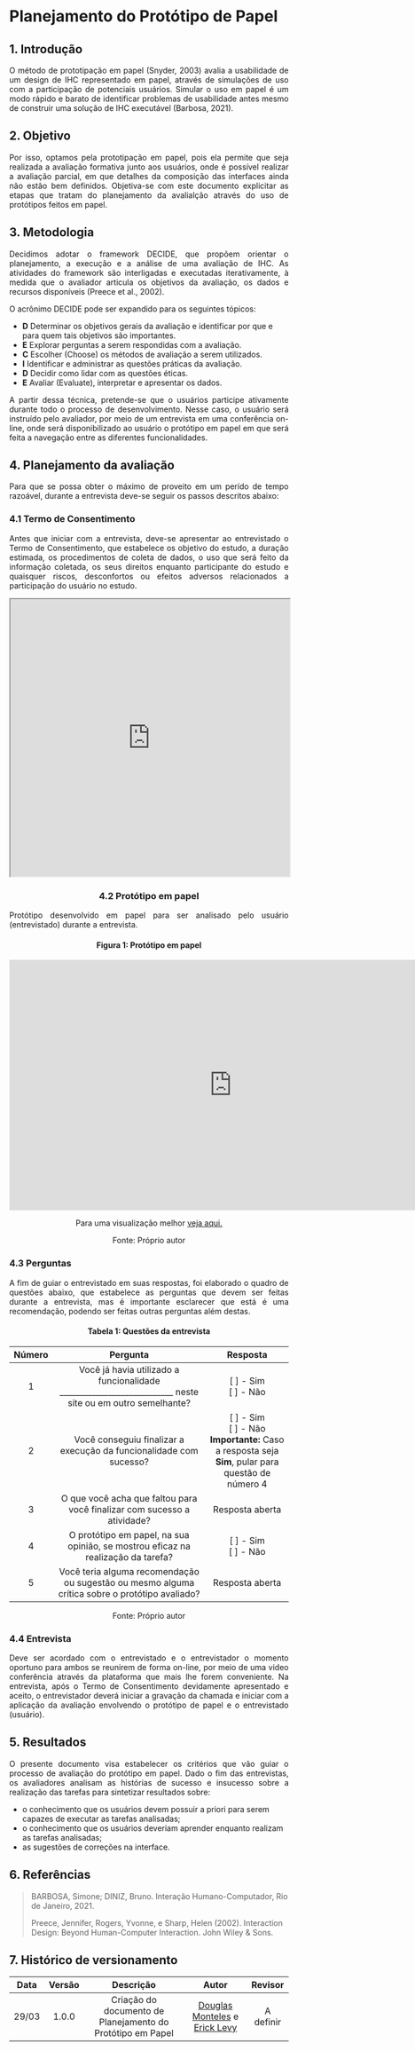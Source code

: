 # Planejamento do Protótipo de Papel 

## 1. Introdução

<p align="justify">
  	O método de prototipação em papel (Snyder, 2003) avalia a usabilidade de um design de IHC representado em papel, através de simulações de uso com a participação de potenciais usuários. Simular o uso em papel é um modo rápido e barato de identificar problemas de usabilidade antes mesmo de construir uma solução de IHC executável (Barbosa, 2021).
</p>

## 2. Objetivo

<p align="justify">
  Por isso, optamos pela prototipação em papel, pois ela permite que seja realizada a avaliação formativa junto aos usuários, onde é possível realizar a avaliação parcial, em que detalhes da composição das interfaces ainda não estão bem definidos. Objetiva-se com este documento explicitar as etapas que tratam do planejamento da avalialção através do uso de protótipos feitos em papel.
</p>

## 3. Metodologia

<p align="justify">
  Decidimos adotar o framework DECIDE, que propõem orientar o planejamento, a execução e a análise de uma avaliação de IHC. As atividades do framework são interligadas e executadas iterativamente, à medida que o avaliador articula os objetivos da avaliação, os dados e recursos disponíveis (Preece et al., 2002).
</p>

<p align="justify">
  O acrônimo DECIDE pode ser expandido para os seguintes tópicos:
</p>

- **D** Determinar os objetivos gerais da avaliação e identificar por que e para quem tais objetivos são importantes. 
- **E** Explorar perguntas a serem respondidas com a avaliação. 
- **C** Escolher (Choose) os métodos de avaliação a serem utilizados. 
- **I** Identificar e administrar as questões práticas da avaliação. 
- **D** Decidir como lidar com as questões éticas.
- **E** Avaliar (Evaluate), interpretar e apresentar os dados.

<p align="justify">
  A partir dessa técnica, pretende-se que o usuários participe ativamente durante todo o processo de desenvolvimento. Nesse caso, o usuário será instruído pelo avaliador, por meio de um entrevista em uma conferência on-line, onde será disponibilizado ao usuário o protótipo em papel em que será feita a navegação entre as diferentes funcionalidades.
</p>

## 4. Planejamento da avaliação

<p align="justify">
  Para que se possa obter o máximo de proveito em um perído de tempo razoável, durante a entrevista deve-se seguir os passos descritos abaixo:
</p>

### 4.1 Termo de Consentimento

<p align="justify">
  Antes que iniciar com a entrevista, deve-se apresentar ao entrevistado o Termo de Consentimento, que estabelece os objetivo do estudo, a duração estimada, os procedimentos de coleta de dados, o uso que será feito da informação coletada, os seus direitos enquanto participante do estudo e quaisquer riscos, desconfortos ou efeitos adversos relacionados a participação do usuário no estudo.
</p>

<iframe 
  src="https://docs.google.com/document/d/e/2PACX-1vRXPQBNjxONrbhkkgCa4BpQ6ywhmbLZlwwbqEnxSLV4y3osECuEYdbBhGHWwTtNxYwFCMnLSFuVlCcs/pub?embedded=true"
  width="100%"
  height="500px"
></iframe>

<center>

### 4.2 Protótipo em papel

<p align="justify">
  Protótipo desenvolvido em papel para ser analisado pelo usuário (entrevistado) durante a entrevista.
</p>

#### Figura 1: Protótipo em papel

<iframe style="border: 1px solid rgba(0, 0, 0, 0.1);" width="800" height="450" src="https://www.figma.com/embed?embed_host=share&url=https%3A%2F%2Fwww.figma.com%2Ffile%2F6eb4M8mavC2VACIqPZpCRE%2FUntitled%3Fnode-id%3D0%253A1" allowfullscreen></iframe>

Para uma visualização melhor  <a href='https://www.figma.com/proto/6eb4M8mavC2VACIqPZpCRE/Untitled?node-id=2%3A6&scaling=min-zoom&page-id=0%3A1&starting-point-node-id=2%3A6' target='_blank'>veja aqui.</a>


<span>Fonte: Próprio autor</span>

</center>

### 4.3 Perguntas

<p align="justify">
  A fim de guiar o entrevistado em suas respostas, foi elaborado o quadro de questões abaixo, que estabelece as perguntas que devem ser feitas durante a entrevista, mas é importante esclarecer que está é uma recomendação, podendo ser feitas outras perguntas além destas.
</p>

<center>

#### Tabela 1: Questões da entrevista

|Número|Pergunta|Resposta|
|:----:|:------:|:------:|
|1|Você já havia utilizado a funcionalidade ____________________________ neste site ou em outro semelhante?| [ ] - Sim <br> [ ] - Não |
|2|Você conseguiu finalizar a execução da funcionalidade com sucesso? | [ ] - Sim <br> [ ] - Não <br> **Importante:** Caso a resposta seja **Sim**, pular para questão de número 4 |
|3|O que você acha que faltou para você finalizar com sucesso a atividade?|Resposta aberta|
|4|O protótipo em papel, na sua opinião, se mostrou eficaz na realização da tarefa?| [ ] - Sim <br> [ ] - Não |
|5|Você teria alguma recomendação ou sugestão ou mesmo alguma crítica sobre o protótipo avaliado?| Resposta aberta |

<span>Fonte: Próprio autor</span>

</center>

### 4.4 Entrevista

<p align="justify">
  Deve ser acordado com o entrevistado e o entrevistador o momento oportuno para ambos se reunirem de forma on-line, por meio de uma video conferência através da plataforma que mais lhe forem conveniente. Na entrevista, após o Termo de Consentimento devidamente apresentado e aceito, o entrevistador deverá iniciar a gravação da chamada e iniciar com a aplicação da avaliação envolvendo o protótipo de papel e o entrevistado (usuário).
</p>

## 5.  Resultados

<p align="justify">
  O presente documento visa estabelecer os critérios que vão guiar o processo de avaliação do protótipo em papel. Dado o fim das entrevistas, os avaliadores analisam as histórias de sucesso e insucesso sobre a realização das tarefas para sintetizar resultados sobre:
</p>

- o conhecimento que os usuários devem possuir a priori para serem capazes de executar as tarefas
analisadas;
- o conhecimento que os usuários deveriam aprender enquanto realizam as tarefas analisadas;
- as sugestões de correções na interface.

## 6. Referências
 
> BARBOSA, Simone; DINIZ, Bruno. Interação Humano-Computador, Rio de Janeiro, 2021.
> 
> Preece, Jennifer, Rogers, Yvonne, e Sharp, Helen (2002). Interaction Design: Beyond Human-Computer Interaction. John Wiley & Sons.

## 7. Histórico de versionamento
 
| Data  | Versão | Descrição | Autor | Revisor |
| :---: | :----: | :-------: | :---: | :-----: |
| 29/03 | 1.0.0  | Criação do documento de Planejamento do Protótipo em Papel | [Douglas Monteles](https://github.com/DouglasMonteles) e [Erick Levy](https://github.com/ErickLevy) | A definir |
